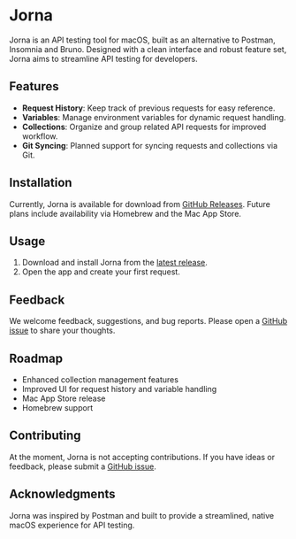 # Jorna

Jorna is an API testing tool for macOS, built as an alternative to Postman, Insomnia and Bruno. Designed with a clean interface and robust feature set, Jorna aims to streamline API testing for developers.

## Features
- **Request History**: Keep track of previous requests for easy reference.
- **Variables**: Manage environment variables for dynamic request handling.
- **Collections**: Organize and group related API requests for improved workflow.
- **Git Syncing**: Planned support for syncing requests and collections via Git.

## Installation
Currently, Jorna is available for download from [GitHub Releases](https://github.com/imranaskem/jorna/releases). Future plans include availability via Homebrew and the Mac App Store.

## Usage
1. Download and install Jorna from the [latest release](https://github.com/imranaskem/jorna/releases/latest).
2. Open the app and create your first request.

## Feedback
We welcome feedback, suggestions, and bug reports. Please open a [GitHub issue](https://github.com/imranaskem/jorna/issues) to share your thoughts.

## Roadmap
- Enhanced collection management features
- Improved UI for request history and variable handling
- Mac App Store release
- Homebrew support

## Contributing
At the moment, Jorna is not accepting contributions. If you have ideas or feedback, please submit a [GitHub issue](https://github.com/imranaskem/jorna/issues).

## Acknowledgments
Jorna was inspired by Postman and built to provide a streamlined, native macOS experience for API testing.

